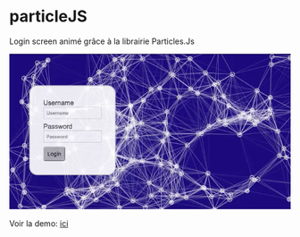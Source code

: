 # particleJS

Login screen animé grâce à la librairie Particles.Js

![screenshot](Login.png)



Voir la demo: [ici](https://youtu.be/pME49EZCwy8)
